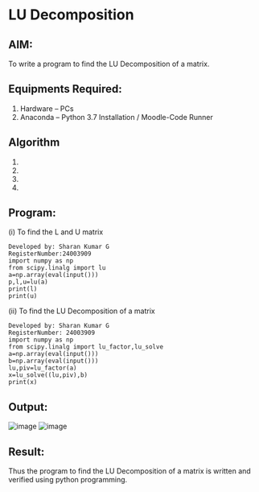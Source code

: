 # LU Decomposition 

## AIM:
To write a program to find the LU Decomposition of a matrix.

## Equipments Required:
1. Hardware – PCs
2. Anaconda – Python 3.7 Installation / Moodle-Code Runner

## Algorithm
1. 
2. 
3. 
4. 

## Program:
(i) To find the L and U matrix
```
Developed by: Sharan Kumar G
RegisterNumber:24003909 
import numpy as np
from scipy.linalg import lu
a=np.array(eval(input()))
p,l,u=lu(a)
print(l)
print(u)
```
(ii) To find the LU Decomposition of a matrix
```
Developed by: Sharan Kumar G
RegisterNumber: 24003909
import numpy as np
from scipy.linalg import lu_factor,lu_solve
a=np.array(eval(input()))
b=np.array(eval(input()))
lu,piv=lu_factor(a)
x=lu_solve((lu,piv),b)
print(x)
```

## Output:
![image](https://github.com/user-attachments/assets/785f08ec-7528-40a3-9b34-5b0ca0596537)
![image](https://github.com/user-attachments/assets/6037ef3c-f64a-459a-a033-ae1a720d5242)


## Result:
Thus the program to find the LU Decomposition of a matrix is written and verified using python programming.

